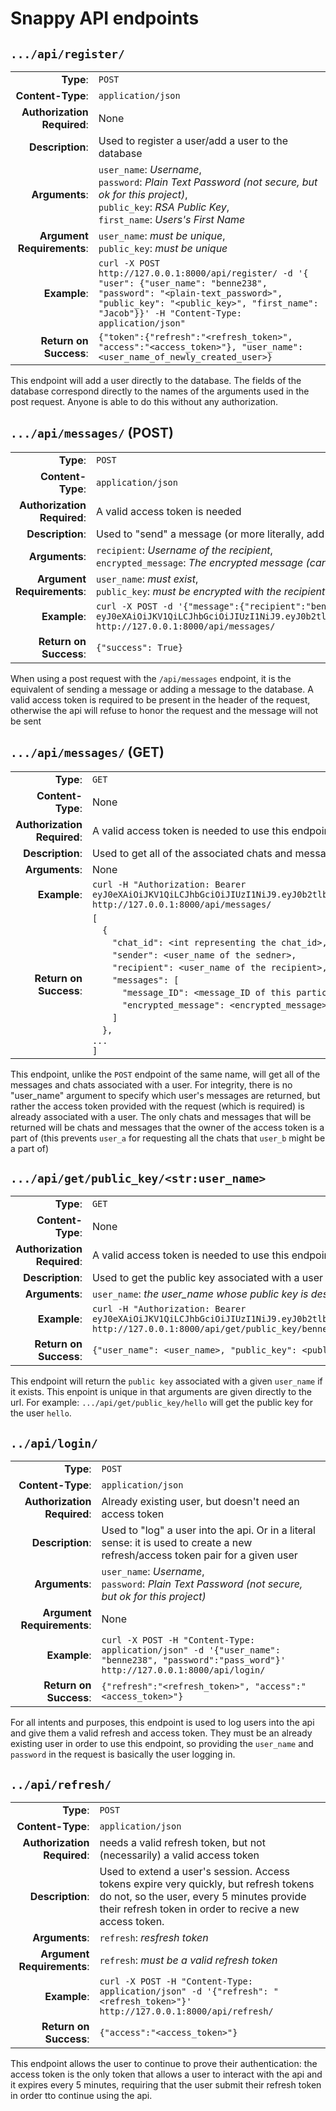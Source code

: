 # Snappy API endpoints

## `.../api/register/` 

|   |   |
|-:|:-|
| **Type**: | `POST` |
| **Content-Type**: | `application/json` |
| **Authorization Required**: | None |
| **Description**: | Used to register a user/add a user to the database |
| **Arguments**: | `user_name`: *Username*,<br />`password`: *Plain Text Password (not secure, but ok for this project)*,<br />`public_key`: *RSA Public Key*,<br />`first_name`: *Users's First Name* |
| **Argument Requirements**: | `user_name`: *must be unique*,<br />`public_key`: *must be unique* |
| **Example**: | `curl -X POST http://127.0.0.1:8000/api/register/ -d '{ "user": {"user_name": "benne238", "password": "<plain-text_password>", "public_key": "<public_key>", "first_name": "Jacob"}}' -H "Content-Type: application/json"` |
| **Return on Success**: | `{"token":{"refresh":"<refresh_token>", "access":"<access_token>"}, "user_name":<user_name_of_newly_created_user>}`|

This endpoint will add a user directly to the database. The fields of the database correspond directly to the names of the arguments used in the post request. Anyone is able to do this without any authorization.

## `.../api/messages/` (POST)

|  |   |
|-:|:-|
| **Type**: | `POST` |
| **Content-Type**: | `application/json` |
| **Authorization Required**: | A valid access token is needed|
| **Description**: | Used to "send" a message (or more literally, add a message to the database) |
| **Arguments**: | `recipient`: *Username of the recipient*,<br />`encrypted_message`: *The encrypted message (can include additional information in any format, but it must be encrypted* |
| **Argument Requirements**: | `user_name`: *must exist*,<br />`public_key`: *must be encrypted with the recipient's public key (the api doesn't check for this!)* |
| **Example**: | `curl -X POST -d '{"message":{"recipient":"benne238", "encrypted_message":"no!!!!"}}' -H "Content-Type: application/json" -H 'Authorization: Bearer eyJ0eXAiOiJKV1QiLCJhbGciOiJIUzI1NiJ9.eyJ0b2tlbl90eXBlIjoiYWNjZXNzIiwiZXhwIjoxNjM3MzEyMTc2LCJpYXQiOjE2MzczMTE4NzYsImp0aSI6IjA3Y2YxNmU3NGVhMTQxNmViYjM1NDUxZTE5MjVhN2ZmIiwidXNlcl9pZCI6Imdlb3JnZSJ9.4kWQxa5iwT9KU2ThFWw1pUiQkIKKWZPRn0jsRFJM6b0' http://127.0.0.1:8000/api/messages/` |
| **Return on Success**: | `{"success": True}`|

When using a post request with the `/api/messages` endpoint, it is the equivalent of sending a message or adding a message to the database. A valid access token is required to be present in the header of the request, otherwise the api will refuse to honor the request and the message will not be sent

## `.../api/messages/` (GET)

|  |   |
|-:|:-|
| **Type**: | `GET` |
| **Content-Type**: | None |
| **Authorization Required**: | A valid access token is needed to use this endpoint |
| **Description**: | Used to get all of the associated chats and messaged with a user |
| **Arguments**: | None | 
| **Example**: | `curl -H "Authorization: Bearer eyJ0eXAiOiJKV1QiLCJhbGciOiJIUzI1NiJ9.eyJ0b2tlbl90eXBlIjoiYWNjZXNzIiwiZXhwIjoxNjM3MzA2OTg3LCJpYXQiOjE2MzcyOTkxMTAsImp0aSI6IjM4NmZmNDUzZWVhNTQ4ODg5NDUxYmYwNmE5NmZmM2YyIiwidXNlcl9pZCI6ImJlbm5lMjM4In0.oTSYpzFUBTyRvWqnJvIzTFT4lJ78K_p_nYkFO28A3eQ" http://127.0.0.1:8000/api/messages/` |
| **Return on Success**: | `[`<br/>&emsp;`{`<br/>&emsp;&emsp;`"chat_id": <int representing the chat_id>,`<br/>&emsp;&emsp;`"sender": <user_name of the sedner>,`<br/>&emsp;&emsp;`"recipient": <user_name of the recipient>,`<br/>&emsp;&emsp;`"messages": [`<br/>&emsp;&emsp;&emsp;`"message_ID": <message_ID of this particular message>,`<br/>&emsp;&emsp;&emsp;`"encrypted_message": <encrypted_message>` <br/>&emsp;&emsp;`]`<br/>&emsp;`},`<br/>`...`<br/>`]`|

This endpoint, unlike the `POST` endpoint of the same name, will get all of the messages and chats associated with a user. For integrity, there is no "user_name" argument to specify which user's messages are returned, but rather the access token provided with the request (which is required) is already associated with a user. The only chats and messages that will be returned will be chats and messages that the owner of the access token is a part of (this prevents `user_a` for requesting all the chats that `user_b` might be a part of)

## `.../api/get/public_key/<str:user_name>`

|  |   |
|-:|:-|
| **Type**: | `GET` |
| **Content-Type**: | None |
| **Authorization Required**: | A valid access token is needed to use this endpoint |
| **Description**: | Used to get the public key associated with a user |
| **Arguments**: | `user_name`: *the user_name whose public key is desired* | 
| **Example**: | `curl -H "Authorization: Bearer eyJ0eXAiOiJKV1QiLCJhbGciOiJIUzI1NiJ9.eyJ0b2tlbl90eXBlIjoiYWNjZXNzIiwiZXhwIjoxNjM3MzA2OTg3LCJpYXQiOjE2MzcyOTkxMTAsImp0aSI6IjM4NmZmNDUzZWVhNTQ4ODg5NDUxYmYwNmE5NmZmM2YyIiwidXNlcl9pZCI6ImJlbm5lMjM4In0.oTSYpzFUBTyRvWqnJvIzTFT4lJ78K_p_nYkFO28A3eQ" http://127.0.0.1:8000/api/get/public_key/benne238` |
| **Return on Success**: | `{"user_name": <user_name>, "public_key": <public_key>}`|

This endpoint will return the `public key` associated with a given `user_name` if it exists. This enpoint is unique in that arguments are given directly to the url. For example: `.../api/get/public_key/hello` will get the public key for the user `hello`.

## `../api/login/`

|   |   |
|-:|:-|
| **Type**: | `POST` |
| **Content-Type**: | `application/json` |
| **Authorization Required**: | Already existing user, but doesn't need an access token |
| **Description**: | Used to "log" a user into the api. Or in a literal sense: it is used to create a new refresh/access token pair for a given user |
| **Arguments**: | `user_name`: *Username*,<br />`password`: *Plain Text Password (not secure, but ok for this project)* |
| **Argument Requirements**: | None |
| **Example**: | `curl -X POST -H "Content-Type: application/json" -d '{"user_name": "benne238", "password":"pass_word"}' http://127.0.0.1:8000/api/login/` |
| **Return on Success**: | `{"refresh":"<refresh_token>", "access":"<access_token>"}`|

For all intents and purposes, this endpoint is used to log users into the api and give them a valid refresh and access token. They must be an already existing user in order to use this endpoint, so providing the `user_name` and `password` in the request is basically the user logging in.

## `../api/refresh/`

|   |   |
|-:|:-|
| **Type**: | `POST` |
| **Content-Type**: | `application/json` |
| **Authorization Required**: | needs a valid refresh token, but not (necessarily) a valid access token |
| **Description**: | Used to extend a user's session. Access tokens expire very quickly, but refresh tokens do not, so the user, every 5 minutes provide their refresh token in order to recive a new access token. |
| **Arguments**: | `refresh`: *resfresh token* |
| **Argument Requirements**: | `refresh`: *must be a valid refresh token* |
| **Example**: | `curl -X POST -H "Content-Type: application/json" -d '{"refresh": "<refresh_token>"}' http://127.0.0.1:8000/api/refresh/` |
| **Return on Success**: | `{"access":"<access_token>"}`|

This endpoint allows the user to continue to prove their authentication: the access token is the only token that allows a user to interact with the api and it expires every 5 minutes, requiring that the user submit their refresh token in order tto continue using the api.

